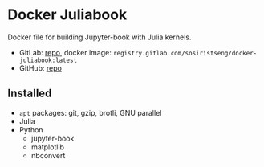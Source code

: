 # Docker Juliabook

Docker file for building Jupyter-book with Julia kernels.

- GitLab: [repo](https://gitlab.com/sosiristseng/docker-juliabook), docker image: `registry.gitlab.com/sosiristseng/docker-juliabook:latest`
- GitHub: [repo](https://github.com/sosiristseng/docker-juliabook)

## Installed

- `apt` packages: git, gzip, brotli, GNU parallel
- Julia
- Python
  - jupyter-book
  - matplotlib
  - nbconvert
